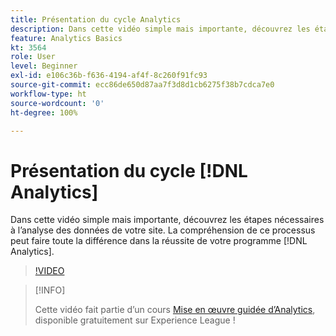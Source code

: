 ```yaml
---
title: Présentation du cycle Analytics
description: Dans cette vidéo simple mais importante, découvrez les étapes nécessaires à lʼanalyse des données de votre site. La compréhension de ce processus peut faire toute la différence dans la réussite de votre programme Analytics.
feature: Analytics Basics
kt: 3564
role: User
level: Beginner
exl-id: e106c36b-f636-4194-af4f-8c260f91fc93
source-git-commit: ecc86de650d87aa7f3d8d1cb6275f38b7cdca7e0
workflow-type: ht
source-wordcount: '0'
ht-degree: 100%

---
```


# Présentation du cycle [!DNL Analytics]

Dans cette vidéo simple mais importante, découvrez les étapes nécessaires à lʼanalyse des données de votre site. La compréhension de ce processus peut faire toute la différence dans la réussite de votre programme [!DNL Analytics].

>[!VIDEO](https://video.tv.adobe.com/v/28950/?quality=12&learn=on)

>[!INFO]
>
> Cette vidéo fait partie d’un cours [Mise en œuvre guidée d’Analytics](https://experienceleague.adobe.com/?recommended=Analytics-D-1-2019.1), disponible gratuitement sur Experience League !